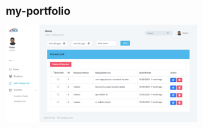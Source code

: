 # my-portfolio
![Screenshot from 2020-08-06 23-23-06](https://github.com/idbrabeya/project_management/blob/main/project.PNG)
